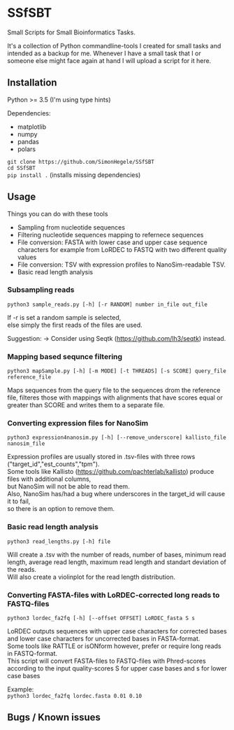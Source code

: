 # SSfSBT
Small Scripts for Small Bioinformatics Tasks.

It's a collection of Python commandline-tools I created for small tasks and intended as a backup for me.
Whenever I have a small task that I or someone else might face again at hand I will upload a script for it here.

## Installation

Python >= 3.5 (I'm using type hints)

Dependencies:
- matplotlib
- numpy
- pandas
- polars

`git clone https://github.com/SimonHegele/SSfSBT`<br>
`cd SSfSBT`<br>
`pip install .` (installs missing dependencies)

## Usage

Things you can do with these tools
- Sampling from nucleotide sequences
- Filtering nucleotide sequences mapping to refernece sequences
- File conversion: FASTA with lower case and upper case sequence characters for example from LoRDEC to FASTQ with two different quality values
- File conversion: TSV with expression profiles to NanoSim-readable TSV.
- Basic read length analysis

### Subsampling reads

`python3 sample_reads.py [-h] [-r RANDOM] number in_file out_file`

If -r is set a random sample is selected,<br>
else simply the first reads of the files are used.

Suggestion: -> Consider using Seqtk (https://github.com/lh3/seqtk) instead.

### Mapping based sequnce filtering

`python3 mapSample.py [-h] [-m MODE] [-t THREADS] [-s SCORE] query_file reference_file`

Maps sequences from the query file to the sequences drom the reference file, filteres those with mappings with alignments that have scores equal or greater than SCORE and writes them to a separate file.

### Converting expression files for NanoSim

`python3 expression4nanosim.py [-h] [--remove_underscore] kallisto_file nanosim_file`

Expression profiles are usually stored in .tsv-files with three rows ("target_id","est_counts","tpm").<br>
Some tools like Kallisto (https://github.com/pachterlab/kallisto) produce files with additional columns,<br>
but NanoSim will not be able to read them.<br>
Also, NanoSim has/had a bug where underscores in the target_id will cause it to fail,<br>
so there is an option to remove them.

### Basic read length analysis

`python3 read_lengths.py [-h] file`

Will create a .tsv with the number of reads, number of bases, minimum read length, average read length, maximum read length and standart deviation of the reads.<br>
Will also create a violinplot for the read length distribution.

### Converting FASTA-files with LoRDEC-corrected long reads to FASTQ-files

`python3 lordec_fa2fq [-h] [--offset OFFSET] LoRDEC_fasta S s`

LoRDEC outputs sequences with upper case characters for corrected bases and lower case characters for uncorrected bases in FASTA-format.<br>
Some tools like RATTLE or isONform however, prefer or require long reads in FASTQ-format.<br>
This script will convert FASTA-files to FASTQ-files with Phred-scores according to the input quality-scores S for upper case bases and s for lower case bases<br>

Example:<br>
`python3 lordec_fa2fq lordec.fasta 0.01 0.10`

## Bugs / Known issues
